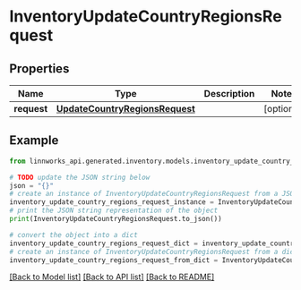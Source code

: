 # InventoryUpdateCountryRegionsRequest


## Properties

Name | Type | Description | Notes
------------ | ------------- | ------------- | -------------
**request** | [**UpdateCountryRegionsRequest**](UpdateCountryRegionsRequest.md) |  | [optional] 

## Example

```python
from linnworks_api.generated.inventory.models.inventory_update_country_regions_request import InventoryUpdateCountryRegionsRequest

# TODO update the JSON string below
json = "{}"
# create an instance of InventoryUpdateCountryRegionsRequest from a JSON string
inventory_update_country_regions_request_instance = InventoryUpdateCountryRegionsRequest.from_json(json)
# print the JSON string representation of the object
print(InventoryUpdateCountryRegionsRequest.to_json())

# convert the object into a dict
inventory_update_country_regions_request_dict = inventory_update_country_regions_request_instance.to_dict()
# create an instance of InventoryUpdateCountryRegionsRequest from a dict
inventory_update_country_regions_request_from_dict = InventoryUpdateCountryRegionsRequest.from_dict(inventory_update_country_regions_request_dict)
```
[[Back to Model list]](../README.md#documentation-for-models) [[Back to API list]](../README.md#documentation-for-api-endpoints) [[Back to README]](../README.md)


